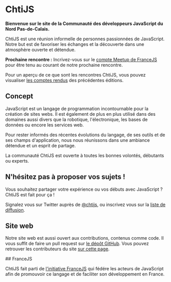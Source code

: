 <!--VarStream
title=La communauté JavaScript du Nord
description=ChtiJS est un groupe de développeurs JavaScript passionnés qui \
échangent régulièrement découvertes et bonnes pratiques autour d'une bière dans \
une ambiance décontractée.
shortTitle=Accueil
shortDesc=Retour à l'accueil
keywords.+=JavaScript
keywords.+=groupe
keywords.+=Nord
keywords.+=Pas-de-Calais
-->

# ChtiJS
**Bienvenue sur le site de la Communauté des développeurs JavaScript du Nord
 Pas-de-Calais.**

ChtiJS est une réunion informelle de personnes passionnées de JavaScript. Notre
 but est de favoriser les échanges et la découverte dans une atmosphère ouverte
 et détendue.

**Prochaine rencontre :** Incrivez-vous sur le
 [compte Meetup de FranceJS](http://www.meetup.com/FranceJS/) pour être tenu au
 courant de notre prochaine rencontre.

Pour un aperçu de ce que sont les rencontres ChtiJS, vous pouvez visualiser
[les comptes rendus](/archives/index.html) des précédentes éditions.

## Concept

JavaScript est un langage de programmation incontournable pour la création
 de sites webs. Il est également de plus en plus utilisé dans des domaines aussi
 divers que la robotique, l'électronique, les bases de données ou encore
 les services web.

Pour rester informés des récentes évolutions du langage, de ses outils et de ses
 champs d'application, nous nous réunissons dans une ambiance détendue et un
 esprit de partage.

La communauté ChtiJS est ouverte à toutes les bonnes volontés, débutants ou
 experts.


## N'hésitez pas à proposer vos sujets !

Vous souhaitez partager votre expérience ou vos débuts avec JavaScript ? ChtiJS
 est fait pour ça !

Signalez vous sur Twitter auprès de [@chtijs](https://twitter.com/chtijs), ou
 inscrivez vous sur la
 [liste de diffusion](https://groups.google.com/forum/#!forum/chtijs).

## Site web

Notre site web est aussi ouvert aux contributions, contenus comme code. Il vous
 suffit de faire un pull request sur
 [le dépôt GitHub](https://github.com/ChtiJS/chtijs.francejs.org). Vous pouvez
 retrouver les contributeurs du site [sur cette page](/credits/index.html).

## FranceJS

ChtiJS fait parti de [l'initiative FranceJS](http://francejs.org) qui fédére
 les acteurs de JavaScript afin de promouvoir ce langage et de faciliter son
 développement en France.

